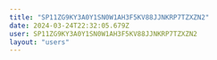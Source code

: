 ```yaml
---
title: "SP11ZG9KY3A0Y1SN0W1AH3F5KV88JJNKRP7TZXZN2"
date: 2024-03-24T22:32:05.679Z
user: SP11ZG9KY3A0Y1SN0W1AH3F5KV88JJNKRP7TZXZN2
layout: "users"
---
```

    